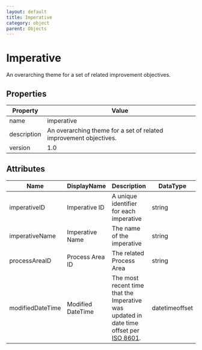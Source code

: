 ```yaml
---
layout: default
title: Imperative
category: object
parent: Objects
---
```


# Imperative

An overarching theme for a set of related improvement objectives. 

## Properties

| Property    | Value                                                        |
| ----------- | ------------------------------------------------------------ |
| name        | imperative                                                   |
| description | An overarching theme for a set of related improvement objectives.  |
| version     | 1.0                                                          |

## Attributes 

| Name           | DisplayName     | Description                             | DataType | Required? | isNullable |
| -------------- | --------------- | --------------------------------------- | -------- | --------- | ---------- |
| imperativeID   | Imperative ID   | A unique identifier for each imperative | string   | yes       | false      |
| imperativeName | Imperative Name | The name of the imperative      | string   | yes       | false      |
| processAreaID  | Process Area ID | The related Process Area                | string   | yes       | false      |
| modifiedDateTime| Modified DateTime | The most recent time that the Imperative was updated in date time offset per [ISO 8601](https://www.wikipedia.org/wiki/ISO_8601).      | datetimeoffset | no      | true   |

